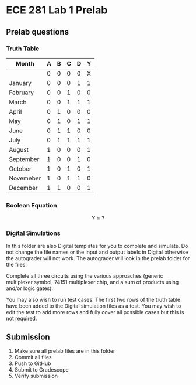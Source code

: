 # ECE 281 Lab 1 Prelab

## Prelab questions

### Truth Table

| Month     | A | B | C | D | Y |
|-----------|---|---|---|---|---|
|           | 0 | 0 | 0 | 0 | X |
| January   | 0 | 0 | 0 | 1 | 1 |
| February  | 0 | 0 | 1 | 0 | 0 |
| March     | 0 | 0 | 1 | 1 | 1 |
| April     | 0 | 1 | 0 | 0 | 0 |
| May       | 0 | 1 | 0 | 1 | 1 |
| June      | 0 | 1 | 1 | 0 | 0 |
| July      | 0 | 1 | 1 | 1 | 1 |
| August    | 1 | 0 | 0 | 0 | 1 |
| September | 1 | 0 | 0 | 1 | 0 |
| October   | 1 | 0 | 1 | 0 | 1 |
| Novemeber | 1 | 0 | 1 | 1 | 0 |
| December  | 1 | 1 | 0 | 0 | 1 |
### Boolean Equation

$$
Y = ?
$$

### Digital Simulations

In this folder are also Digital templates for you to complete and simulate.  Do not change the file names or the input and output labels in Digital otherwise the autograder will not work.  The autograder will look in the prelab folder for the files.

Complete all three circuits using the various approaches (generic multiplexer symbol, 74151 multiplexer chip, and a sum of products using and/or logic gates).

You may also wish to run test cases.  The first two rows of the truth table have been added to the Digital simulation files as a test.  You may wish to edit the test to add more rows and fully cover all possible cases but this is not required.

## Submission

1. Make sure all prelab files are in this folder
2. Commit all files
3. Push to GitHub
4. Submit to Gradescope
5. Verify submission
